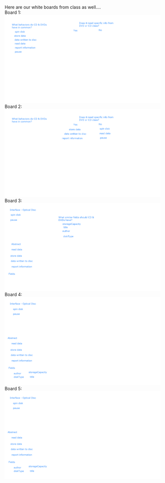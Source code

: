 Here are our white boards from class as well....
<br>Board 1:
![What behaviors do CDs and DVDs have in common](./images/Whiteboard1.png "Title")
Board 2:
![Does it need specific info from the class](./images/Whiteboard2.png "Title")
Board 3:
![What similar fields do CDs and DVDs have](./images/Whiteboard3.png "Title")
Board 4:
![Should they be abstract or interface](./images/Whiteboard4.png "Title")
Board 5:
![I think it's the same image again](./images/Whiteboard5.png "Title")
